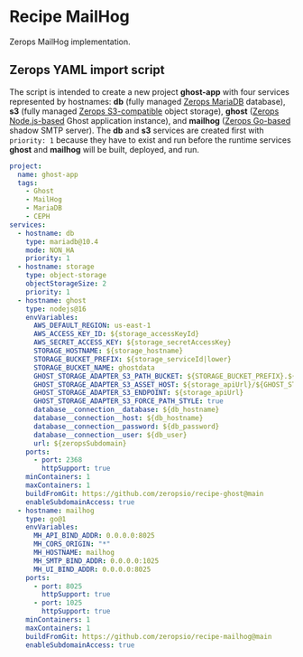 # Recipe MailHog

Zerops MailHog implementation.

## Zerops YAML import script

The script is intended to create a new project **ghost-app** with four services represented by hostnames: **db** (fully managed [Zerops MariaDB](https://docs.zerops.io/documentation/services/databases/mariadb.html) database), **s3** (fully managed [Zerops S3-compatible](https://docs.zerops.io/documentation/services/storage/s3.html) object storage), **ghost** ([Zerops Node.js-based](https://docs.zerops.io/documentation/services/runtimes/nodejs.html) Ghost application instance), and **mailhog** ([Zerops Go-based](https://docs.zerops.io/documentation/services/runtimes/golang.html) shadow SMTP server). The **db** and **s3** services are created first with `priority: 1` because they have to exist and run before the runtime services **ghost** and **mailhog** will be built, deployed, and run.

```yaml
project:
  name: ghost-app
  tags:
    - Ghost
    - MailHog
    - MariaDB
    - CEPH
services:
  - hostname: db
    type: mariadb@10.4
    mode: NON_HA
    priority: 1
  - hostname: storage
    type: object-storage
    objectStorageSize: 2
    priority: 1
  - hostname: ghost
    type: nodejs@16
    envVariables:
      AWS_DEFAULT_REGION: us-east-1
      AWS_ACCESS_KEY_ID: ${storage_accessKeyId}
      AWS_SECRET_ACCESS_KEY: ${storage_secretAccessKey}
      STORAGE_HOSTNAME: ${storage_hostname}
      STORAGE_BUCKET_PREFIX: ${storage_serviceId|lower}
      STORAGE_BUCKET_NAME: ghostdata
      GHOST_STORAGE_ADAPTER_S3_PATH_BUCKET: ${STORAGE_BUCKET_PREFIX}.${STORAGE_BUCKET_NAME}
      GHOST_STORAGE_ADAPTER_S3_ASSET_HOST: ${storage_apiUrl}/${GHOST_STORAGE_ADAPTER_S3_PATH_BUCKET}
      GHOST_STORAGE_ADAPTER_S3_ENDPOINT: ${storage_apiUrl}
      GHOST_STORAGE_ADAPTER_S3_FORCE_PATH_STYLE: true
      database__connection__database: ${db_hostname}
      database__connection__host: ${db_hostname}
      database__connection__password: ${db_password}
      database__connection__user: ${db_user}
      url: ${zeropsSubdomain}
    ports:
      - port: 2368
        httpSupport: true
    minContainers: 1
    maxContainers: 1
    buildFromGit: https://github.com/zeropsio/recipe-ghost@main
    enableSubdomainAccess: true
  - hostname: mailhog
    type: go@1
    envVariables:
      MH_API_BIND_ADDR: 0.0.0.0:8025
      MH_CORS_ORIGIN: "*"
      MH_HOSTNAME: mailhog
      MH_SMTP_BIND_ADDR: 0.0.0.0:1025
      MH_UI_BIND_ADDR: 0.0.0.0:8025
    ports:
      - port: 8025
        httpSupport: true
      - port: 1025
        httpSupport: true
    minContainers: 1
    maxContainers: 1
    buildFromGit: https://github.com/zeropsio/recipe-mailhog@main
    enableSubdomainAccess: true
```

